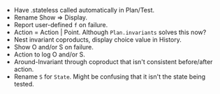 * Have .stateless called automatically in Plan/Test.
* Rename Show ⇒ Display.
* Report user-defined `f` on failure.
* Action = Action | Point. Although `Plan.invariants` solves this now?
* Nest invariant coproducts, display choice value in History.
* Show O and/or S on failure.
* Action to log O and/or S.
* Around-Invariant through coproduct that isn't consistent before/after action.
* Rename `S` for `State`. Might be confusing that it isn't the state being tested.

